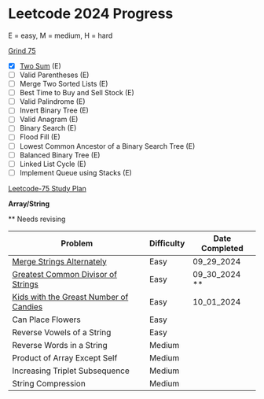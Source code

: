 
# Leetcode 2024 Progress

E = easy, M = medium, H = hard

[Grind 75](https://www.techinterviewhandbook.org/grind75?difficulty=Easy&difficulty=Medium) 

- [x] [Two Sum](https://leetcode.com/problems/two-sum/) (E)
- [ ] Valid Parentheses (E)
- [ ] Merge Two Sorted Lists (E)
- [ ] Best Time to Buy and Sell Stock (E)
- [ ] Valid Palindrome (E)
- [ ] Invert Binary Tree (E)
- [ ] Valid Anagram (E)
- [ ] Binary Search (E)
- [ ] Flood Fill (E)
- [ ] Lowest Common Ancestor of a Binary Search Tree (E)
- [ ] Balanced Binary Tree (E)
- [ ] Linked List Cycle (E)
- [ ] Implement Queue using Stacks (E)

[Leetcode-75 Study Plan](https://leetcode.com/studyplan/leetcode-75/)

**Array/String**

** Needs revising

| Problem | Difficulty | Date Completed |
|---------|------------|----------------|
| [Merge Strings Alternately](https://leetcode.com/problems/merge-strings-alternately/description/?envType=study-plan-v2&envId=leetcode-75) | Easy | 09_29_2024 |
| [Greatest Common Divisor of Strings](https://leetcode.com/problems/greatest-common-divisor-of-strings/description/?envType=study-plan-v2&envId=leetcode-75) | Easy | 09_30_2024 ** |
| [Kids with the Greast Number of Candies](https://leetcode.com/problems/kids-with-the-greatest-number-of-candies/description/?envType=study-plan-v2&envId=leetcode-75) | Easy | 10_01_2024 |
| Can Place Flowers | Easy | |
| Reverse Vowels of a String | Easy | |
| Reverse Words in a String | Medium | |
| Product of Array Except Self | Medium | |
| Increasing Triplet Subsequence | Medium | |
| String Compression | Medium | |